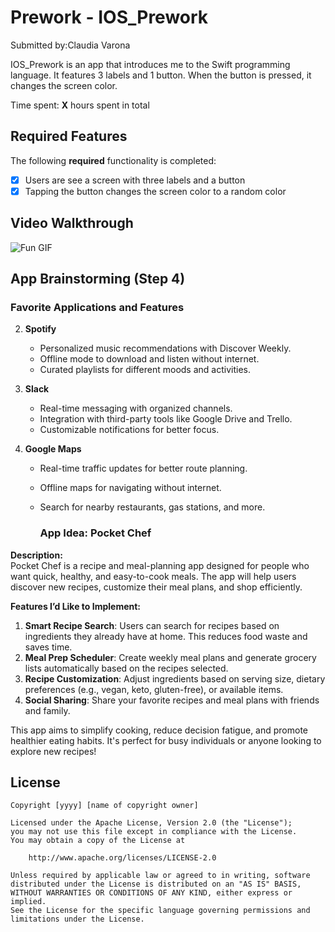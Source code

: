 # Prework - IOS_Prework

Submitted by:Claudia Varona

IOS_Prework is an app that introduces me to the Swift programming language. 
It features 3 labels and 1 button. 
When the button is pressed, it changes the screen color.

Time spent: **X** hours spent in total

## Required Features

The following **required** functionality is completed:

- [x] Users are see a screen with three labels and a button
- [x] Tapping the button changes the screen color to a random color
 
## Video Walkthrough
![Fun GIF](https://i.giphy.com/media/v1.Y2lkPTc5MGI3NjExaHFidTNjaXU1Mno4bzNpY2tieGdmajg5ZnY5NXk0a3p6bTM3enFjbiZlcD12MV9pbnRlcm5hbF9naWZfYnlfaWQmY3Q9Zw/YsbIKETotvb6l88tWv/giphy.gif)


## App Brainstorming (Step 4)

### Favorite Applications and Features
2. **Spotify**
   - Personalized music recommendations with Discover Weekly.
   - Offline mode to download and listen without internet.
   - Curated playlists for different moods and activities.

3. **Slack**
   - Real-time messaging with organized channels.
   - Integration with third-party tools like Google Drive and Trello.
   - Customizable notifications for better focus.

4. **Google Maps**
   - Real-time traffic updates for better route planning.
   - Offline maps for navigating without internet.
   - Search for nearby restaurants, gas stations, and more.

     ### App Idea: **Pocket Chef**

**Description:**  
Pocket Chef is a recipe and meal-planning app designed for people who want quick, healthy, and easy-to-cook meals. The app will help users discover new recipes, customize their meal plans, and shop efficiently.

**Features I’d Like to Implement:**
1. **Smart Recipe Search**: Users can search for recipes based on ingredients they already have at home. This reduces food waste and saves time.
2. **Meal Prep Scheduler**: Create weekly meal plans and generate grocery lists automatically based on the recipes selected.
3. **Recipe Customization**: Adjust ingredients based on serving size, dietary preferences (e.g., vegan, keto, gluten-free), or available items.
5. **Social Sharing**: Share your favorite recipes and meal plans with friends and family.

This app aims to simplify cooking, reduce decision fatigue, and promote healthier eating habits. It's perfect for busy individuals or anyone looking to explore new recipes!

## License

    Copyright [yyyy] [name of copyright owner]

    Licensed under the Apache License, Version 2.0 (the "License");
    you may not use this file except in compliance with the License.
    You may obtain a copy of the License at

        http://www.apache.org/licenses/LICENSE-2.0

    Unless required by applicable law or agreed to in writing, software
    distributed under the License is distributed on an "AS IS" BASIS,
    WITHOUT WARRANTIES OR CONDITIONS OF ANY KIND, either express or implied.
    See the License for the specific language governing permissions and
    limitations under the License.
